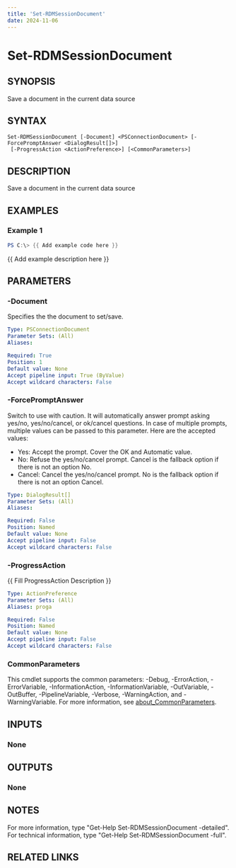 ```yaml
---
title: 'Set-RDMSessionDocument'
date: 2024-11-06
---
```



# Set-RDMSessionDocument

## SYNOPSIS
Save a document in the current data source

## SYNTAX

```
Set-RDMSessionDocument [-Document] <PSConnectionDocument> [-ForcePromptAnswer <DialogResult[]>]
 [-ProgressAction <ActionPreference>] [<CommonParameters>]
```

## DESCRIPTION
Save a document in the current data source

## EXAMPLES

### Example 1
```powershell
PS C:\> {{ Add example code here }}
```

{{ Add example description here }}

## PARAMETERS

### -Document
Specifies the the document to set/save.

```yaml
Type: PSConnectionDocument
Parameter Sets: (All)
Aliases:

Required: True
Position: 1
Default value: None
Accept pipeline input: True (ByValue)
Accept wildcard characters: False
```

### -ForcePromptAnswer
Switch to use with caution.
It will automatically answer prompt asking yes/no, yes/no/cancel, or ok/cancel questions.
In case of multiple prompts, multiple values can be passed to this parameter.
Here are the accepted values:
- Yes: Accept the prompt.
Cover the OK and Automatic value.
- No: Refuse the yes/no/cancel prompt.
Cancel is the fallback option if there is not an option No.
- Cancel: Cancel the yes/no/cancel prompt.
No is the fallback option if there is not an option Cancel.

```yaml
Type: DialogResult[]
Parameter Sets: (All)
Aliases:

Required: False
Position: Named
Default value: None
Accept pipeline input: False
Accept wildcard characters: False
```

### -ProgressAction
{{ Fill ProgressAction Description }}

```yaml
Type: ActionPreference
Parameter Sets: (All)
Aliases: proga

Required: False
Position: Named
Default value: None
Accept pipeline input: False
Accept wildcard characters: False
```

### CommonParameters
This cmdlet supports the common parameters: -Debug, -ErrorAction, -ErrorVariable, -InformationAction, -InformationVariable, -OutVariable, -OutBuffer, -PipelineVariable, -Verbose, -WarningAction, and -WarningVariable. For more information, see [about_CommonParameters](http://go.microsoft.com/fwlink/?LinkID=113216).

## INPUTS

### None
## OUTPUTS

### None
## NOTES
For more information, type "Get-Help Set-RDMSessionDocument -detailed".
For technical information, type "Get-Help Set-RDMSessionDocument -full".

## RELATED LINKS
